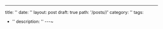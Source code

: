 ---
title: ''
date: ''
layout: post
draft: true
path: '/posts//'
category: ''
tags:
  - ''
description: ''
---~